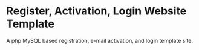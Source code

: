 Register, Activation, Login Website Template
=======================

A php MySQL based registration, e-mail activation, and login template site. 
